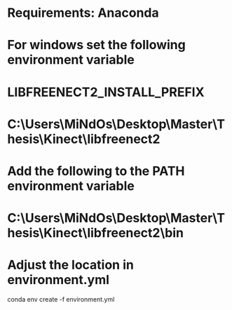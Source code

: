 # Requirements: Anaconda

# For windows set the following environment variable
# LIBFREENECT2_INSTALL_PREFIX
# C:\Users\MiNdOs\Desktop\Master\Thesis\Kinect\libfreenect2
# Add the following to the PATH environment variable
# C:\Users\MiNdOs\Desktop\Master\Thesis\Kinect\libfreenect2\bin

# Adjust the location in environment.yml

conda env create -f environment.yml